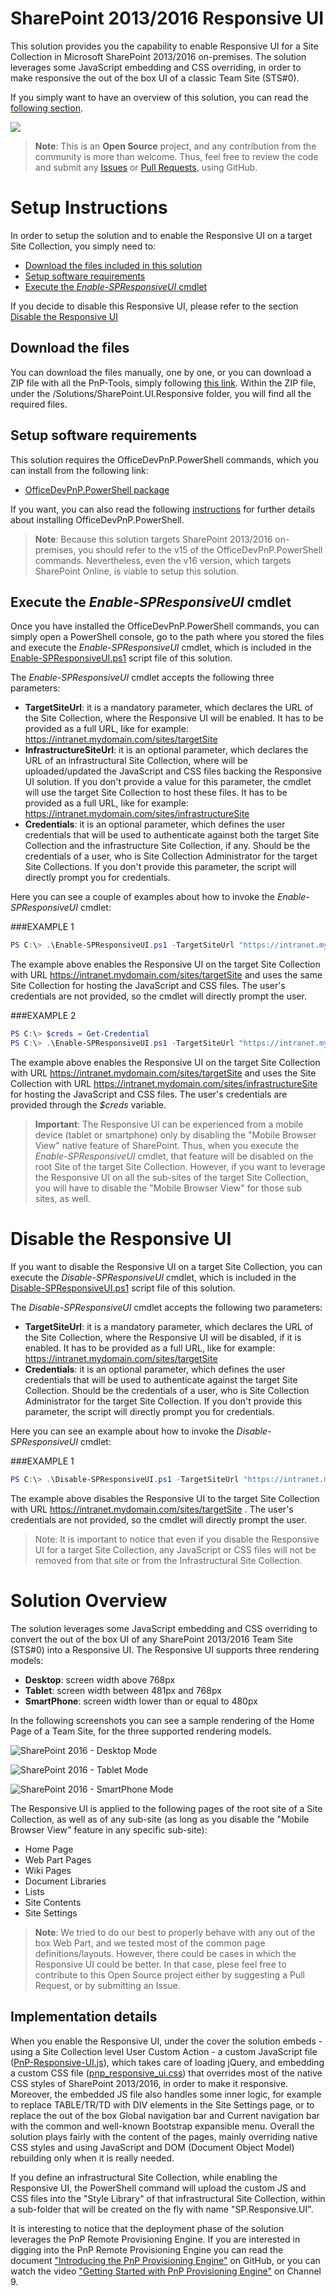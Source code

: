 # SharePoint 2013/2016 Responsive UI #
This solution provides you the capability to enable Responsive UI for a 
Site Collection in Microsoft SharePoint 2013/2016 on-premises.
The solution leverages some JavaScript embedding and CSS overriding, 
in order to make responsive the out of the box UI of a classic Team Site (STS#0).

If you simply want to have an overview of this solution, you can read the
<a href="#overview">following section</a>.

![](http://i.imgur.com/I2VYM3a.png)
 
>**Note**: This is an **Open Source** project, and any contribution from the community
is more than welcome. Thus, feel free to review the code and submit any 
<a href="https://github.com/OfficeDev/PnP-Tools/issues">Issues</a> or
<a href="https://github.com/OfficeDev/PnP-Tools/pulls">Pull Requests</a>, using GitHub.
 
# Setup Instructions #
In order to setup the solution and to enable the Responsive UI on a target
Site Collection, you simply need to:
* [Download the files included in this solution](#download)
* [Setup software requirements](#requirements)
* [Execute the *Enable-SPResponsiveUI* cmdlet](#execute)

If you decide to disable this Responsive UI, please refer to the section [Disable the Responsive UI](#disable)

<a name="download"></a>
## Download the files
You can download the files manually, one by one, or you can download
a ZIP file with all the PnP-Tools, simply following
<a href="https://github.com/OfficeDev/PnP-Tools/archive/master.zip">this link</a>. 
Within the ZIP file, under the /Solutions/SharePoint.UI.Responsive folder, you will
find all the required files.

<a name="requirements"></a>
## Setup software requirements
This solution requires the OfficeDevPnP.PowerShell commands, which you can install
from the following link:

* <a href="http://aka.ms/officedevpnpcmdlets15">OfficeDevPnP.PowerShell package</a>

If you want, you can also read the following 
<a href="https://github.com/OfficeDev/PnP-PowerShell#installation">instructions</a>
for further details about installing OfficeDevPnP.PowerShell.

>**Note**: Because this solution targets SharePoint 2013/2016 on-premises, you should refer to
the v15 of the OfficeDevPnP.PowerShell commands. Nevertheless, even the v16 version, which
targets SharePoint Online, is viable to setup this solution.

<a name="execute"></a>
## Execute the *Enable-SPResponsiveUI* cmdlet
Once you have installed the OfficeDevPnP.PowerShell commands, you can  simply open a 
PowerShell console, go to the path where you stored the files and execute the *Enable-SPResponsiveUI*
cmdlet, which is included in the
<a href="./Enable-SPResponsiveUI.ps1">Enable-SPResponsiveUI.ps1</a> script file of this solution.

The *Enable-SPResponsiveUI* cmdlet accepts the following three parameters:
* **TargetSiteUrl**: it is a mandatory parameter, which declares the URL of the Site Collection, where the Responsive UI will be enabled. It has to be provided as a full URL, like for example: https://intranet.mydomain.com/sites/targetSite
* **InfrastructureSiteUrl**: it is an optional parameter, which declares the URL of an infrastructural Site Collection, where will be uploaded/updated the JavaScript and CSS files backing the Responsive UI solution. If you don't provide a value for this parameter, the cmdlet will use the target Site Collection to host these files. It has to be provided as a full URL, like for example: https://intranet.mydomain.com/sites/infrastructureSite
* **Credentials**: it is an optional parameter, which defines the user credentials that will be used to authenticate against both the target Site Collection and the infrastructure Site Collection, if any. Should be the credentials of a user, who is Site Collection Administrator for the target Site Collections. If you don't provide this parameter, the script will directly prompt you for credentials.

Here you can see a couple of examples about how to invoke the *Enable-SPResponsiveUI* cmdlet:

###EXAMPLE 1
```PowerShell
PS C:\> .\Enable-SPResponsiveUI.ps1 -TargetSiteUrl "https://intranet.mydomain.com/sites/targetSite"
```

The example above enables the Responsive UI on the target Site Collection with URL https://intranet.mydomain.com/sites/targetSite and uses the same Site Collection for hosting the JavaScript and CSS files. The user's credentials are not provided, so the cmdlet will directly prompt the user.

###EXAMPLE 2
```PowerShell
PS C:\> $creds = Get-Credential
PS C:\> .\Enable-SPResponsiveUI.ps1 -TargetSiteUrl "https://intranet.mydomain.com/sites/targetSite" -InfrastructureSiteUrl "https://intranet.mydomain.com/sites/infrastructureSite" -Credentials $creds
```
 
The example above enables the Responsive UI on the target Site Collection with URL https://intranet.mydomain.com/sites/targetSite and uses the Site Collection with URL https://intranet.mydomain.com/sites/infrastructureSite for hosting the JavaScript and CSS files. The user's credentials are  provided through the *$creds* variable.

>**Important**: The Responsive UI can be experienced from a mobile device (tablet or smartphone)
only by disabling the "Mobile Browser View" native feature of SharePoint.
Thus, when you execute the *Enable-SPResponsiveUI* cmdlet,
that feature will be disabled on the root Site of the target Site Collection.
However, if you want to leverage the Responsive UI on all the sub-sites of the target
Site Collection, you will have to disable the "Mobile Browser View"
for those sub sites, as well.

<a name="disable"></a>
# Disable the Responsive UI #
If you want to disable the Responsive UI on a target Site Collection, you can execute the
*Disable-SPResponsiveUI* cmdlet, which is included in the
<a href="./Disable-SPResponsiveUI.ps1">Disable-SPResponsiveUI.ps1</a> script file of this solution.

The *Disable-SPResponsiveUI* cmdlet accepts the following two parameters:
* **TargetSiteUrl**: it is a mandatory parameter, which declares the URL of the Site Collection, where the Responsive UI will be disabled, if it is enabled. It has to be provided as a full URL, like for example: https://intranet.mydomain.com/sites/targetSite
* **Credentials**: it is an optional parameter, which defines the user credentials that will be used to authenticate against the target Site Collection. Should be the credentials of a user, who is Site Collection Administrator for the target Site Collection. If you don't provide this parameter, the script will directly prompt you for credentials.

Here you can see an example about how to invoke the *Disable-SPResponsiveUI* cmdlet:

###EXAMPLE 1
```PowerShell
PS C:\> .\Disable-SPResponsiveUI.ps1 -TargetSiteUrl "https://intranet.mydomain.com/sites/targetSite"
```

The example above disables the Responsive UI to the target Site Collection with URL https://intranet.mydomain.com/sites/targetSite . The user's credentials are not provided, so the cmdlet will directly prompt the user.

>Note: It is important to notice that even if you disable the Responsive UI for a target Site Collection, any JavaScript or CSS files will not be removed from that site or from the Infrastructural Site Collection.

<a name="overview"></a>
# Solution Overview #
The solution leverages some JavaScript embedding and CSS overriding to convert the out of 
the box UI of any SharePoint 2013/2016 Team Site (STS#0) into a Responsive UI.
The  Responsive UI supports three rendering models:
* **Desktop**: screen width above 768px
* **Tablet**: screen width between 481px and 768px
* **SmartPhone**: screen width lower than or equal to 480px

In the following screenshots you can see a sample rendering of the Home Page of a 
Team Site, for the three supported rendering models.

![SharePoint 2016 - Desktop Mode](http://i.imgur.com/D1rOLxv.png)

![SharePoint 2016 - Tablet Mode](http://i.imgur.com/zNFKwHN.png)

![SharePoint 2016 - SmartPhone Mode](http://i.imgur.com/PJPGvuP.png)

The Responsive UI is applied to the following pages of the root site of a Site Collection, as well as of any sub-site (as long as you disable the "Mobile Browser View" feature in any specific sub-site):
* Home Page
* Web Part Pages
* Wiki Pages
* Document Libraries
* Lists
* Site Contents
* Site Settings

>**Note**: We tried to do our best to properly behave with any out of the box Web Part, and we tested most of the common page definitions/layouts. However, 
there could be cases in which the Responsive UI could be better. In that case, plese feel free to contribute to this Open Source project either by suggesting 
a Pull Request, or by submitting an Issue.

## Implementation details
When you enable the Responsive UI, under the  cover the solution embeds - using a Site Collection level User Custom Action - a custom JavaScript file 
(<a href="./PnP-Responsive-UI.js">PnP-Responsive-UI.js</a>), which takes care of
loading jQuery, and embedding a custom CSS file (<a href="./pnp_responsive_ui.css">pnp_responsive_ui.css</a>) that overrides most of the native CSS styles of SharePoint 2013/2016, 
in order to make it responsive. Moreover, the embedded JS file also handles some inner logic, for example to replace TABLE/TR/TD with DIV elements in the Site Settings page, or to
replace the out of the box Global navigation bar and Current navigation bar with the common and well-known Bootstrap expansible menu. Overall the solution plays fairly with the content
of the pages, mainly overriding native CSS styles and using JavaScript and DOM (Document Object Model) rebuilding only when it is really needed.

If you define an infrastructural Site Collection, while enabling the Responsive UI, the PowerShell command will upload the custom JS and CSS files into the "Style Library" of that
infrastructural Site Collection, within a sub-folder that will be created on the fly with name "SP.Responsive.UI".

It is interesting to notice that the deployment phase of the solution leverages the PnP Remote Provisioning Engine. If you are interested in digging into the PnP Remote Provisioning Engine
you can read the document <a href="https://github.com/OfficeDev/PnP-Guidance/blob/master/articles/Introducing-the-PnP-Provisioning-Engine.md">"Introducing the PnP Provisioning Engine"</a> 
on GitHub, or you can watch the video
<a href="https://channel9.msdn.com/blogs/OfficeDevPnP/Getting-Started-with-PnP-Provisioning-Engine">"Getting Started with PnP Provisioning Engine"</a> on Channel 9.


